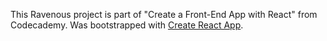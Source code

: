 This Ravenous project is part of "Create a Front-End App with React" from Codecademy.
Was bootstrapped with [Create React App](https://github.com/facebook/create-react-app).




